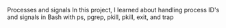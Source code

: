 Processes and signals
In this project, I learned about handling process ID's and signals in Bash with ps, pgrep, pkill, pkill, exit, and trap
